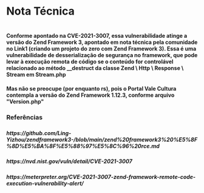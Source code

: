 <h1>Nota Técnica<h1>
<h4>Conforme apontado na  CVE-2021-3007, essa vulnerabilidade atinge a versão do Zend Framework 3, apontado em nota técnica pela comunidade no Link1 (criando um projeto do zero com Zend Framework 3). Essa é uma vulnerabilidade de desserialização de segurança no framework, que pode levar à execução remota de código se o conteúdo for controlável relacionado ao  método  __destruct da  classe Zend \ Http \ Response \ Stream  em  Stream.php 
<h4>
<h4>Mas não se preocupe (por enquanto rs), pois o Portal Vale Cultura contempla a versão do Zend Framework 1.12.3, conforme arquivo "Version.php"<h4>

<h3>Referências<h3>

<h5>https://github.com/Ling-Yizhou/zendframework3-/blob/main/zend%20framework3%20%E5%8F%8D%E5%BA%8F%E5%88%97%E5%8C%96%20rce.md<h5>
<h5>https://nvd.nist.gov/vuln/detail/CVE-2021-3007<h5>
<h5>https://meterpreter.org/CVE-2021-3007-zend-framework-remote-code-execution-vulnerability-alert/
<h5>

